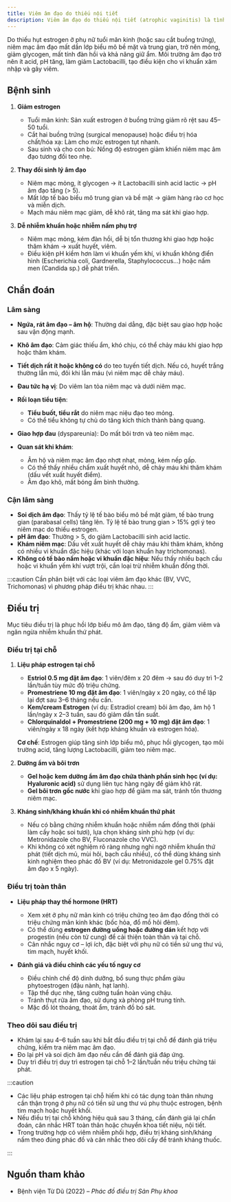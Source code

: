 ```yaml
---
title: Viêm âm đạo do thiếu nội tiết
description: Viêm âm đạo do thiếu nội tiết (atrophic vaginitis) là tình trạng thường gặp ở phụ nữ mãn kinh hoặc sau cắt buồng trứng khi giảm nồng độ estrogen dẫn đến teo niêm mạc âm đạo.
---
```


Do thiếu hụt estrogen ở phụ nữ tuổi mãn kinh (hoặc sau cắt buồng trứng), niêm mạc âm đạo mất dần lớp biểu mô bề mặt và trung gian, trở nên mỏng, giảm glycogen, mất tính đàn hồi và khả năng giữ ẩm. Môi trường âm đạo trở nên ít acid, pH tăng, làm giảm Lactobacilli, tạo điều kiện cho vi khuẩn xâm nhập và gây viêm.

## Bệnh sinh

1. **Giảm estrogen**

   - Tuổi mãn kinh: Sản xuất estrogen ở buồng trứng giảm rõ rệt sau 45–50 tuổi.
   - Cắt hai buồng trứng (surgical menopause) hoặc điều trị hóa chất/hóa xạ: Làm cho mức estrogen tụt nhanh.
   - Sau sinh và cho con bú: Nồng độ estrogen giảm khiến niêm mạc âm đạo tương đối teo nhẹ.

2. **Thay đổi sinh lý âm đạo**

   - Niêm mạc mỏng, ít glycogen → ít Lactobacilli sinh acid lactic → pH âm đạo tăng (> 5).
   - Mất lớp tế bào biểu mô trung gian và bề mặt → giảm hàng rào cơ học và miễn dịch.
   - Mạch máu niêm mạc giảm, dễ khô rát, tăng ma sát khi giao hợp.

3. **Dễ nhiễm khuẩn hoặc nhiễm nấm phụ trợ**

   - Niêm mạc mỏng, kém đàn hồi, dễ bị tổn thương khi giao hợp hoặc thăm khám → xuất huyết, viêm.
   - Điều kiện pH kiềm hơn làm vi khuẩn yếm khí, vi khuẩn không điển hình (Escherichia coli, Gardnerella, Staphylococcus...) hoặc nấm men (Candida sp.) dễ phát triển.

## Chẩn đoán

### Lâm sàng

- **Ngứa, rát âm đạo – âm hộ**: Thường dai dẳng, đặc biệt sau giao hợp hoặc sau vận động mạnh.
- **Khô âm đạo**: Cảm giác thiếu ẩm, khó chịu, có thể chảy máu khi giao hợp hoặc thăm khám.
- **Tiết dịch rất ít hoặc không có** do teo tuyến tiết dịch. Nếu có, huyết trắng thường lẫn mủ, đôi khi lẫn máu (vì niêm mạc dễ chảy máu).
- **Đau tức hạ vị**: Do viêm lan tỏa niêm mạc và dưới niêm mạc.
- **Rối loạn tiểu tiện**:

  - **Tiểu buốt, tiểu rắt** do niêm mạc niệu đạo teo mỏng.
  - Có thể tiểu không tự chủ do tăng kích thích thành bàng quang.

- **Giao hợp đau** (dyspareunia): Do mất bôi trơn và teo niêm mạc.

- **Quan sát khi khám**:

  - Âm hộ và niêm mạc âm đạo nhợt nhạt, mỏng, kém nếp gấp.
  - Có thể thấy nhiều chấm xuất huyết nhỏ, dễ chảy máu khi thăm khám (dấu vết xuất huyết điểm).
  - Âm đạo khô, mất bóng ẩm bình thường.

### Cận lâm sàng

- **Soi dịch âm đạo**: Thấy tỷ lệ tế bào biểu mô bề mặt giảm, tế bào trung gian (parabasal cells) tăng lên. Tỷ lệ tế bào trung gian > 15% gợi ý teo niêm mạc do thiếu estrogen.
- **pH âm đạo**: Thường > 5, do giảm Lactobacilli sinh acid lactic.
- **Khám niêm mạc**: Dấu vết xuất huyết dễ chảy máu khi thăm khám, không có nhiều vi khuẩn đặc hiệu (khác với loạn khuẩn hay trichomonas).
- **Không có tế bào nấm hoặc vi khuẩn đặc hiệu**: Nếu thấy nhiều bạch cầu hoặc vi khuẩn yếm khí vượt trội, cần loại trừ nhiễm khuẩn đồng thời.

:::caution
Cần phân biệt với các loại viêm âm đạo khác (BV, VVC, Trichomonas) vì phương pháp điều trị khác nhau.
:::

## Điều trị

Mục tiêu điều trị là phục hồi lớp biểu mô âm đạo, tăng độ ẩm, giảm viêm và ngăn ngừa nhiễm khuẩn thứ phát.

### Điều trị tại chỗ

1. **Liệu pháp estrogen tại chỗ**

   - **Estriol 0.5 mg đặt âm đạo**: 1 viên/đêm x 20 đêm → sau đó duy trì 1–2 lần/tuần tùy mức độ triệu chứng.
   - **Promestriene 10 mg đặt âm đạo**: 1 viên/ngày x 20 ngày, có thể lặp lại đợt sau 3–6 tháng nếu cần.
   - **Kem/cream Estrogen** (ví dụ: Estradiol cream) bôi âm đạo, âm hộ 1 lần/ngày x 2–3 tuần, sau đó giảm dần tần suất.
   - **Chlorquinaldol + Promestriene (200 mg + 10 mg) đặt âm đạo**: 1 viên/ngày x 18 ngày (kết hợp kháng khuẩn và estrogen hóa).

   **Cơ chế**: Estrogen giúp tăng sinh lớp biểu mô, phục hồi glycogen, tạo môi trường acid, tăng lượng Lactobacilli, giảm teo niêm mạc.

2. **Dưỡng ẩm và bôi trơn**

   - **Gel hoặc kem dưỡng ẩm âm đạo chứa thành phần sinh học (ví dụ: Hyaluronic acid)** sử dụng liên tục hàng ngày để giảm khô rát.
   - **Gel bôi trơn gốc nước** khi giao hợp để giảm ma sát, tránh tổn thương niêm mạc.

3. **Kháng sinh/kháng khuẩn khi có nhiễm khuẩn thứ phát**
   - Nếu có bằng chứng nhiễm khuẩn hoặc nhiễm nấm đồng thời (phải làm cấy hoặc soi tươi), lựa chọn kháng sinh phù hợp (ví dụ: Metronidazole cho BV, Fluconazole cho VVC).
   - Khi không có xét nghiệm rõ ràng nhưng nghi ngờ nhiễm khuẩn thứ phát (tiết dịch mủ, mùi hôi, bạch cầu nhiều), có thể dùng kháng sinh kinh nghiệm theo phác đồ BV (ví dụ: Metronidazole gel 0.75% đặt âm đạo x 5 ngày).

### Điều trị toàn thân

- **Liệu pháp thay thế hormone (HRT)**

  - Xem xét ở phụ nữ mãn kinh có triệu chứng teo âm đạo đồng thời có triệu chứng mãn kinh khác (bốc hỏa, đổ mồ hôi đêm).
  - Có thể dùng **estrogen đường uống hoặc đường dán** kết hợp với progestin (nếu còn tử cung) để cải thiện toàn thân và tại chỗ.
  - Cân nhắc nguy cơ – lợi ích, đặc biệt với phụ nữ có tiền sử ung thư vú, tim mạch, huyết khối.

- **Đánh giá và điều chỉnh các yếu tố nguy cơ**
  - Điều chỉnh chế độ dinh dưỡng, bổ sung thực phẩm giàu phytoestrogen (đậu nành, hạt lanh).
  - Tập thể dục nhẹ, tăng cường tuần hoàn vùng chậu.
  - Tránh thụt rửa âm đạo, sử dụng xà phòng pH trung tính.
  - Mặc đồ lót thoáng, thoát ẩm, tránh đồ bó sát.

### Theo dõi sau điều trị

- Khám lại sau 4–6 tuần sau khi bắt đầu điều trị tại chỗ để đánh giá triệu chứng, kiểm tra niêm mạc âm đạo.
- Đo lại pH và soi dịch âm đạo nếu cần để đánh giá đáp ứng.
- Duy trì điều trị duy trì estrogen tại chỗ 1–2 lần/tuần nếu triệu chứng tái phát.

:::caution

- Các liệu pháp estrogen tại chỗ hiếm khi có tác dụng toàn thân nhưng cần thận trọng ở phụ nữ có tiền sử ung thư vú phụ thuộc estrogen, bệnh tim mạch hoặc huyết khối.
- Nếu điều trị tại chỗ không hiệu quả sau 3 tháng, cần đánh giá lại chẩn đoán, cân nhắc HRT toàn thân hoặc chuyển khoa tiết niệu, nội tiết.
- Trong trường hợp có viêm nhiễm phối hợp, điều trị kháng sinh/kháng nấm theo đúng phác đồ và cân nhắc theo dõi cấy để tránh kháng thuốc.

:::

## Nguồn tham khảo

- Bệnh viện Từ Dũ (2022) – _Phác đồ điều trị Sản Phụ khoa_
